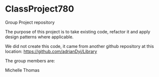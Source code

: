 # ClassProject780
Group Project repository

The purpose of this project is to take existing code, refactor it and apply design patterns where applicable.

We did not create this code, it came from another github repository at this location:
https://github.com/adrianDyj/Library

The group members are:

Michelle Thomas
